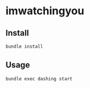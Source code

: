 # imwatchingyou

## Install
```bash
bundle install
```

## Usage
```bash
bundle exec dashing start
```